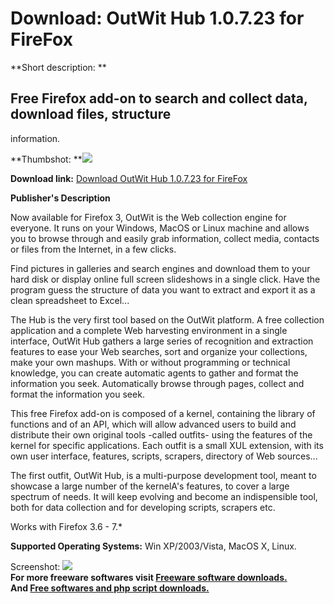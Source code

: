 # Download: OutWit Hub 1.0.7.23 for FireFox

**Short description: **

## Free Firefox add-on to search and collect data, download files, structure
information.

  
**Thumbshot: **![](http://www.freewarefiles.com/screenshot/outwithub_md.jpg)   
  
**Download link:** [Download OutWit Hub 1.0.7.23 for FireFox](http://freesoftwares.boysofts.com/OutWit-Hub-For-FireFox_program_43502.html)  
  

**Publisher's Description**  
  

Now available for Firefox 3, OutWit is the Web collection engine for everyone.
It runs on your Windows, MacOS or Linux machine and allows you to browse
through and easily grab information, collect media, contacts or files from the
Internet, in a few clicks.

Find pictures in galleries and search engines and download them to your hard
disk or display online full screen slideshows in a single click. Have the
program guess the structure of data you want to extract and export it as a
clean spreadsheet to Excel...

The Hub is the very first tool based on the OutWit platform. A free collection
application and a complete Web harvesting environment in a single interface,
OutWit Hub gathers a large series of recognition and extraction features to
ease your Web searches, sort and organize your collections, make your own
mashups. With or without programming or technical knowledge, you can create
automatic agents to gather and format the information you seek. Automatically
browse through pages, collect and format the information you seek.

This free Firefox add-on is composed of a kernel, containing the library of
functions and of an API, which will allow advanced users to build and
distribute their own original tools -called outfits- using the features of the
kernel for specific applications. Each outfit is a small XUL extension, with
its own user interface, features, scripts, scrapers, directory of Web
sources...

The first outfit, OutWit Hub, is a multi-purpose development tool, meant to
showcase a large number of the kernelA's features, to cover a large spectrum
of needs. It will keep evolving and become an indispensible tool, both for
data collection and for developing scripts, scrapers etc.

Works with Firefox 3.6 - 7.*

**Supported Operating Systems:** Win XP/2003/Vista, MacOS X, Linux.

  
  
Screenshot: ![](http://www.freewarefiles.com/screenshot/outwithub.jpg)  
**For more freeware softwares visit [Freeware software downloads.](http://freesoftwares.boysofts.com/)**   
**And [Free softwares and php script downloads.](http://www.boysofts.com/)**

